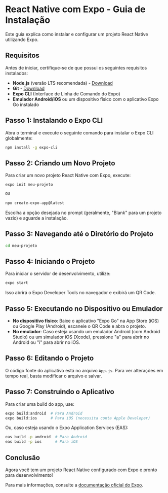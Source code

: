 # React Native com Expo - Guia de Instalação

Este guia explica como instalar e configurar um projeto React Native utilizando Expo.

## Requisitos
Antes de iniciar, certifique-se de que possui os seguintes requisitos instalados:

- **Node.js** (versão LTS recomendada) - [Download](https://nodejs.org/)
- **Git** - [Download](https://git-scm.com/)
- **Expo CLI** (Interface de Linha de Comando do Expo)
- **Emulador Android/iOS** ou um dispositivo físico com o aplicativo Expo Go instalado

## Passo 1: Instalando o Expo CLI
Abra o terminal e execute o seguinte comando para instalar o Expo CLI globalmente:

```sh
npm install -g expo-cli
```

## Passo 2: Criando um Novo Projeto
Para criar um novo projeto React Native com Expo, execute:

```sh
expo init meu-projeto

OU

npx create-expo-app@latest
```

Escolha a opção desejada no prompt (geralmente, "Blank" para um projeto vazio) e aguarde a instalação.

## Passo 3: Navegando até o Diretório do Projeto

```sh
cd meu-projeto
```

## Passo 4: Iniciando o Projeto
Para iniciar o servidor de desenvolvimento, utilize:

```sh
expo start
```

Isso abrirá o Expo Developer Tools no navegador e exibirá um QR Code.

## Passo 5: Executando no Dispositivo ou Emulador
- **No dispositivo físico**: Baixe o aplicativo "Expo Go" na App Store (iOS) ou Google Play (Android), escaneie o QR Code e abra o projeto.
- **No emulador**: Caso esteja usando um emulador Android (com Android Studio) ou um simulador iOS (Xcode), pressione "a" para abrir no Android ou "i" para abrir no iOS.

## Passo 6: Editando o Projeto
O código fonte do aplicativo está no arquivo `App.js`. Para ver alterações em tempo real, basta modificar o arquivo e salvar.

## Passo 7: Construindo o Aplicativo
Para criar uma build do app, use:

```sh
expo build:android  # Para Android
expo build:ios      # Para iOS (necessita conta Apple Developer)
```

Ou, caso esteja usando o Expo Application Services (EAS):

```sh
eas build -p android  # Para Android
eas build -p ios      # Para iOS
```

## Conclusão
Agora você tem um projeto React Native configurado com Expo e pronto para desenvolvimento!

Para mais informações, consulte a [documentação oficial do Expo](https://docs.expo.dev/).

